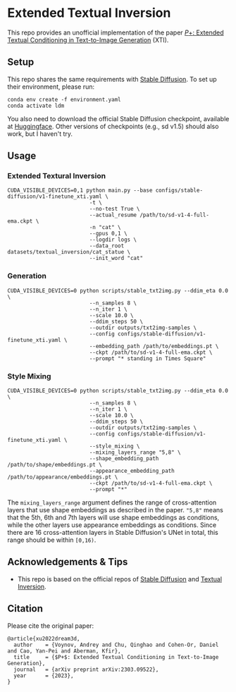 # Extended Textual Inversion

This repo provides an unofficial implementation of the paper [$P+$: Extended Textual Conditioning in Text-to-Image Generation](https://arxiv.org/abs/2303.09522) (XTI).

## Setup

This repo shares the same requirements with [Stable Diffusion](https://github.com/CompVis/stable-diffusion). To set up their environment, please run:

```
conda env create -f environment.yaml
conda activate ldm
```

You also need to download the official Stable Diffusion checkpoint, available at [Huggingface](https://huggingface.co/CompVis/stable-diffusion-v-1-4-original). Other versions of checkpoints (e.g., sd v1.5) should also work, but I haven't try.

## Usage

### Extended Textural Inversion

```
CUDA_VISIBLE_DEVICES=0,1 python main.py --base configs/stable-diffusion/v1-finetune_xti.yaml \
                          -t \
                          --no-test True \
                          --actual_resume /path/to/sd-v1-4-full-ema.ckpt \
                          -n "cat" \
                          --gpus 0,1 \
                          --logdir logs \
                          --data_root datasets/textual_inversion/cat_statue \
                          --init_word "cat"
```

### Generation

```
CUDA_VISIBLE_DEVICES=0 python scripts/stable_txt2img.py --ddim_eta 0.0 \
                          --n_samples 8 \
                          --n_iter 1 \
                          --scale 10.0 \
                          --ddim_steps 50 \
                          --outdir outputs/txt2img-samples \
                          --config configs/stable-diffusion/v1-finetune_xti.yaml \
                          --embedding_path /path/to/embeddings.pt \
                          --ckpt /path/to/sd-v1-4-full-ema.ckpt \
                          --prompt "* standing in Times Square"
```

### Style Mixing

```
CUDA_VISIBLE_DEVICES=0 python scripts/stable_txt2img.py --ddim_eta 0.0 \
                          --n_samples 8 \
                          --n_iter 1 \
                          --scale 10.0 \
                          --ddim_steps 50 \
                          --outdir outputs/txt2img-samples \
                          --config configs/stable-diffusion/v1-finetune_xti.yaml \
                          --style_mixing \
                          --mixing_layers_range "5,8" \
                          --shape_embedding_path /path/to/shape/embeddings.pt \
                          --appearance_embedding_path /path/to/appearance/embeddings.pt \
                          --ckpt /path/to/sd-v1-4-full-ema.ckpt \
                          --prompt "*"
```
The `mixing_layers_range` argument defines the range of cross-attention layers that use shape embeddings as described in the paper. `"5,8"` means that the 5th, 6th and 7th layers will use shape embeddings as conditions, while the other layers use appearance embeddings as conditions. Since there are 16 cross-attention layers in Stable Diffusion's UNet in total, this range should be within `[0,16)`.

## Acknowledgements & Tips
- This repo is based on the official repos of [Stable Diffusion](https://github.com/CompVis/stable-diffusion) and [Textual Inversion](https://github.com/rinongal/textual_inversion).


## Citation

Please cite the original paper:

```
@article{xu2022dream3d,
  author    = {Voynov, Andrey and Chu, Qinghao and Cohen-Or, Daniel and Cao, Yan-Pei and Aberman, Kfir},
  title     = {$P+$: Extended Textual Conditioning in Text-to-Image Generation},
  journal   = {arXiv preprint arXiv:2303.09522},
  year      = {2023},
}
```